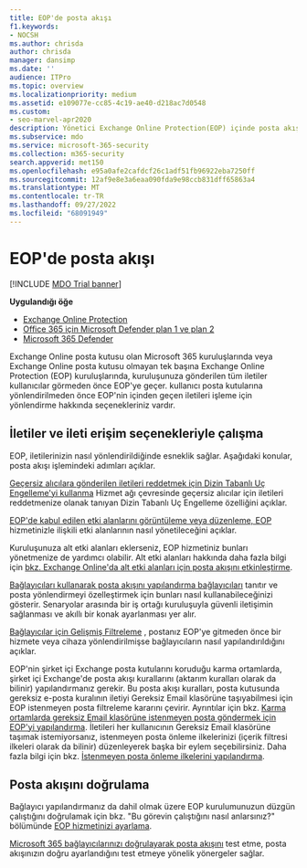 ```yaml
---
title: EOP'de posta akışı
f1.keywords:
- NOCSH
ms.author: chrisda
author: chrisda
manager: dansimp
ms.date: ''
audience: ITPro
ms.topic: overview
ms.localizationpriority: medium
ms.assetid: e109077e-cc85-4c19-ae40-d218ac7d0548
ms.custom:
- seo-marvel-apr2020
description: Yönetici Exchange Online Protection(EOP) içinde posta akışını ve yönlendirmeyi yapılandırma seçenekleri hakkında bilgi edinebilir.
ms.subservice: mdo
ms.service: microsoft-365-security
ms.collection: m365-security
search.appverid: met150
ms.openlocfilehash: e95a0afe2cafdcf26c1adf51fb96922eba7250ff
ms.sourcegitcommit: 12af9e8e3a6eaa090fda9e98ccb831dff65863a4
ms.translationtype: MT
ms.contentlocale: tr-TR
ms.lasthandoff: 09/27/2022
ms.locfileid: "68091949"
---
```

# <a name="mail-flow-in-eop"></a>EOP'de posta akışı

[!INCLUDE [MDO Trial banner](../includes/mdo-trial-banner.md)]

**Uygulandığı öğe**
- [Exchange Online Protection](exchange-online-protection-overview.md)
- [Office 365 için Microsoft Defender plan 1 ve plan 2](defender-for-office-365.md)
- [Microsoft 365 Defender](../defender/microsoft-365-defender.md)

Exchange Online posta kutusu olan Microsoft 365 kuruluşlarında veya Exchange Online posta kutusu olmayan tek başına Exchange Online Protection (EOP) kuruluşlarında, kuruluşunuza gönderilen tüm iletiler kullanıcılar görmeden önce EOP'ye geçer. kullanıcı posta kutularına yönlendirilmeden önce EOP'nin içinden geçen iletileri işleme için yönlendirme hakkında seçenekleriniz vardır.

## <a name="working-with-messages-and-message-access-options"></a>İletiler ve ileti erişim seçenekleriyle çalışma

EOP, iletilerinizin nasıl yönlendirildiğinde esneklik sağlar. Aşağıdaki konular, posta akışı işlemindeki adımları açıklar.

[Geçersiz alıcılara gönderilen iletileri reddetmek için Dizin Tabanlı Uç Engelleme'yi kullanma](/exchange/mail-flow-best-practices/use-directory-based-edge-blocking) Hizmet ağı çevresinde geçersiz alıcılar için iletileri reddetmenize olanak tanıyan Dizin Tabanlı Uç Engelleme özelliğini açıklar.

[EOP'de kabul edilen etki alanlarını görüntüleme veya düzenleme, EOP](/exchange/mail-flow-best-practices/manage-accepted-domains/manage-accepted-domains) hizmetinizle ilişkili etki alanlarının nasıl yönetileceğini açıklar.

Kuruluşunuza alt etki alanları eklerseniz, EOP hizmetiniz bunları yönetmenize de yardımcı olabilir. Alt etki alanları hakkında daha fazla bilgi için [bkz. Exchange Online'da alt etki alanları için posta akışını etkinleştirme](/exchange/mail-flow-best-practices/manage-accepted-domains/enable-mail-flow-for-subdomains).

[Bağlayıcıları kullanarak posta akışını yapılandırma bağlayıcıları](/exchange/mail-flow-best-practices/use-connectors-to-configure-mail-flow/use-connectors-to-configure-mail-flow) tanıtır ve posta yönlendirmeyi özelleştirmek için bunları nasıl kullanabileceğinizi gösterir. Senaryolar arasında bir iş ortağı kuruluşuyla güvenli iletişimin sağlanması ve akıllı bir konak ayarlanması yer alır.

[Bağlayıcılar için Gelişmiş Filtreleme](/exchange/mail-flow-best-practices/use-connectors-to-configure-mail-flow/enhanced-filtering-for-connectors) , postanız EOP'ye gitmeden önce bir hizmete veya cihaza yönlendirilmişse bağlayıcıların nasıl yapılandırıldığını açıklar.

EOP'nin şirket içi Exchange posta kutularını koruduğu karma ortamlarda, şirket içi Exchange'de posta akışı kurallarını (aktarım kuralları olarak da bilinir) yapılandırmanız gerekir. Bu posta akışı kuralları, posta kutusunda gereksiz e-posta kuralının iletiyi Gereksiz Email klasörüne taşıyabilmesi için EOP istenmeyen posta filtreleme kararını çevirir. Ayrıntılar için bkz. [Karma ortamlarda gereksiz Email klasörüne istenmeyen posta göndermek için EOP'yi yapılandırma](/exchange/standalone-eop/configure-eop-spam-protection-hybrid). İletileri her kullanıcının Gereksiz Email klasörüne taşımak istemiyorsanız, istenmeyen posta önleme ilkelerinizi (içerik filtresi ilkeleri olarak da bilinir) düzenleyerek başka bir eylem seçebilirsiniz. Daha fazla bilgi için bkz. [İstenmeyen posta önleme ilkelerini yapılandırma](configure-your-spam-filter-policies.md).

## <a name="verify-mail-flow"></a>Posta akışını doğrulama

Bağlayıcı yapılandırmanız da dahil olmak üzere EOP kurulumunuzun düzgün çalıştığını doğrulamak için bkz. "Bu görevin çalıştığını nasıl anlarsınız?" bölümünde [EOP hizmetinizi ayarlama](/exchange/standalone-eop/set-up-your-eop-service).

[Microsoft 365 bağlayıcılarınızı doğrulayarak posta akışını](/exchange/mail-flow-best-practices/test-mail-flow) test etme, posta akışınızın doğru ayarlandığını test etmeye yönelik yönergeler sağlar.
